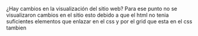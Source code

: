  ¿Hay cambios en la visualización del sitio web? 
 Para ese punto no se visualizaron cambios en el sitio esto debido a que el html no tenia suficientes elementos que enlazar en el css y por el grid que esta en el css tambien
